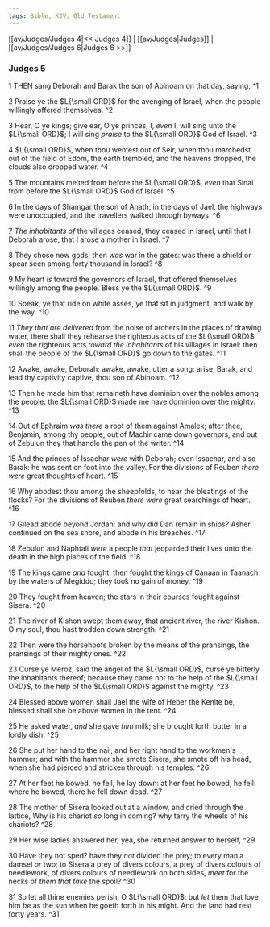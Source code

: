 ```yaml
---
tags: Bible, KJV, Old_Testament
---
```


[[av/Judges/Judges 4|<< Judges 4]] | [[av/Judges|Judges]] | [[av/Judges/Judges 6|Judges 6 >>]]

### Judges 5

1 THEN sang Deborah and Barak the son of Abinoam on that day, saying, ^1

2 Praise ye the $L{\small ORD}$ for the avenging of Israel, when the people willingly offered themselves. ^2

3 Hear, O ye kings; give ear, O ye princes; I, _even_ I, will sing unto the $L{\small ORD}$; I will sing _praise_ to the $L{\small ORD}$ God of Israel. ^3

4 $L{\small ORD}$, when thou wentest out of Seir, when thou marchedst out of the field of Edom, the earth trembled, and the heavens dropped, the clouds also dropped water. ^4

5 The mountains melted from before the $L{\small ORD}$, _even_ that Sinai from before the $L{\small ORD}$ God of Israel. ^5

6 In the days of Shamgar the son of Anath, in the days of Jael, the highways were unoccupied, and the travellers walked through byways. ^6

7 _The_ _inhabitants_ _of_ the villages ceased, they ceased in Israel, until that I Deborah arose, that I arose a mother in Israel. ^7

8 They chose new gods; then _was_ war in the gates: was there a shield or spear seen among forty thousand in Israel? ^8

9 My heart _is_ toward the governors of Israel, that offered themselves willingly among the people. Bless ye the $L{\small ORD}$. ^9

10 Speak, ye that ride on white asses, ye that sit in judgment, and walk by the way. ^10

11 _They_ _that_ _are_ _delivered_ from the noise of archers in the places of drawing water, there shall they rehearse the righteous acts of the $L{\small ORD}$, _even_ the righteous acts _toward_ _the_ _inhabitants_ of his villages in Israel: then shall the people of the $L{\small ORD}$ go down to the gates. ^11

12 Awake, awake, Deborah: awake, awake, utter a song: arise, Barak, and lead thy captivity captive, thou son of Abinoam. ^12

13 Then he made him that remaineth have dominion over the nobles among the people: the $L{\small ORD}$ made me have dominion over the mighty. ^13

14 Out of Ephraim _was_ _there_ a root of them against Amalek; after thee, Benjamin, among thy people; out of Machir came down governors, and out of Zebulun they that handle the pen of the writer. ^14

15 And the princes of Issachar _were_ with Deborah; even Issachar, and also Barak: he was sent on foot into the valley. For the divisions of Reuben _there_ _were_ great thoughts of heart. ^15

16 Why abodest thou among the sheepfolds, to hear the bleatings of the flocks? For the divisions of Reuben _there_ _were_ great searchings of heart. ^16

17 Gilead abode beyond Jordan: and why did Dan remain in ships? Asher continued on the sea shore, and abode in his breaches. ^17

18 Zebulun and Naphtali _were_ a people _that_ jeoparded their lives unto the death in the high places of the field. ^18

19 The kings came _and_ fought, then fought the kings of Canaan in Taanach by the waters of Megiddo; they took no gain of money. ^19

20 They fought from heaven; the stars in their courses fought against Sisera. ^20

21 The river of Kishon swept them away, that ancient river, the river Kishon. O my soul, thou hast trodden down strength. ^21

22 Then were the horsehoofs broken by the means of the pransings, the pransings of their mighty ones. ^22

23 Curse ye Meroz, said the angel of the $L{\small ORD}$, curse ye bitterly the inhabitants thereof; because they came not to the help of the $L{\small ORD}$, to the help of the $L{\small ORD}$ against the mighty. ^23

24 Blessed above women shall Jael the wife of Heber the Kenite be, blessed shall she be above women in the tent. ^24

25 He asked water, _and_ she gave _him_ milk; she brought forth butter in a lordly dish. ^25

26 She put her hand to the nail, and her right hand to the workmen's hammer; and with the hammer she smote Sisera, she smote off his head, when she had pierced and stricken through his temples. ^26

27 At her feet he bowed, he fell, he lay down: at her feet he bowed, he fell: where he bowed, there he fell down dead. ^27

28 The mother of Sisera looked out at a window, and cried through the lattice, Why is his chariot _so_ long in coming? why tarry the wheels of his chariots? ^28

29 Her wise ladies answered her, yea, she returned answer to herself, ^29

30 Have they not sped? have they _not_ divided the prey; to every man a damsel _or_ two; to Sisera a prey of divers colours, a prey of divers colours of needlework, of divers colours of needlework on both sides, _meet_ for the necks of _them_ _that_ _take_ the spoil? ^30

31 So let all thine enemies perish, O $L{\small ORD}$: but _let_ them that love him _be_ as the sun when he goeth forth in his might. And the land had rest forty years. ^31
